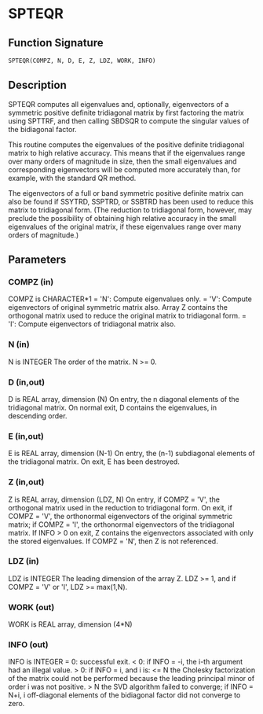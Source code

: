 # SPTEQR

## Function Signature

```fortran
SPTEQR(COMPZ, N, D, E, Z, LDZ, WORK, INFO)
```

## Description


 SPTEQR computes all eigenvalues and, optionally, eigenvectors of a
 symmetric positive definite tridiagonal matrix by first factoring the
 matrix using SPTTRF, and then calling SBDSQR to compute the singular
 values of the bidiagonal factor.

 This routine computes the eigenvalues of the positive definite
 tridiagonal matrix to high relative accuracy.  This means that if the
 eigenvalues range over many orders of magnitude in size, then the
 small eigenvalues and corresponding eigenvectors will be computed
 more accurately than, for example, with the standard QR method.

 The eigenvectors of a full or band symmetric positive definite matrix
 can also be found if SSYTRD, SSPTRD, or SSBTRD has been used to
 reduce this matrix to tridiagonal form. (The reduction to tridiagonal
 form, however, may preclude the possibility of obtaining high
 relative accuracy in the small eigenvalues of the original matrix, if
 these eigenvalues range over many orders of magnitude.)

## Parameters

### COMPZ (in)

COMPZ is CHARACTER*1 = 'N': Compute eigenvalues only. = 'V': Compute eigenvectors of original symmetric matrix also. Array Z contains the orthogonal matrix used to reduce the original matrix to tridiagonal form. = 'I': Compute eigenvectors of tridiagonal matrix also.

### N (in)

N is INTEGER The order of the matrix. N >= 0.

### D (in,out)

D is REAL array, dimension (N) On entry, the n diagonal elements of the tridiagonal matrix. On normal exit, D contains the eigenvalues, in descending order.

### E (in,out)

E is REAL array, dimension (N-1) On entry, the (n-1) subdiagonal elements of the tridiagonal matrix. On exit, E has been destroyed.

### Z (in,out)

Z is REAL array, dimension (LDZ, N) On entry, if COMPZ = 'V', the orthogonal matrix used in the reduction to tridiagonal form. On exit, if COMPZ = 'V', the orthonormal eigenvectors of the original symmetric matrix; if COMPZ = 'I', the orthonormal eigenvectors of the tridiagonal matrix. If INFO > 0 on exit, Z contains the eigenvectors associated with only the stored eigenvalues. If COMPZ = 'N', then Z is not referenced.

### LDZ (in)

LDZ is INTEGER The leading dimension of the array Z. LDZ >= 1, and if COMPZ = 'V' or 'I', LDZ >= max(1,N).

### WORK (out)

WORK is REAL array, dimension (4*N)

### INFO (out)

INFO is INTEGER = 0: successful exit. < 0: if INFO = -i, the i-th argument had an illegal value. > 0: if INFO = i, and i is: <= N the Cholesky factorization of the matrix could not be performed because the leading principal minor of order i was not positive. > N the SVD algorithm failed to converge; if INFO = N+i, i off-diagonal elements of the bidiagonal factor did not converge to zero.

